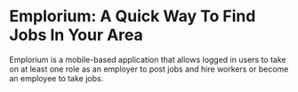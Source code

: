 # Emplorium: A Quick Way To Find Jobs In Your Area

Emplorium is a mobile-based application that allows logged in users to take on at least one role as an employer to post jobs and hire workers or become an employee to take jobs.
